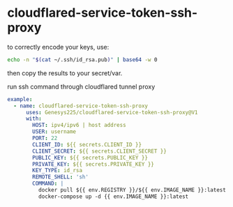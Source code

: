 # cloudflared-service-token-ssh-proxy

to correctly encode your keys, use:
```bash
echo -n "$(cat ~/.ssh/id_rsa.pub)" | base64 -w 0
```
then copy the results to your secret/var.

run ssh command through cloudflared tunnel proxy
```yml
example:
  - name: cloudflared-service-token-ssh-proxy
      uses: Genesys225/cloudflared-service-token-ssh-proxy@V1
      with:
        HOST: ipv4/ipv6 | host address
        USER: username
        PORT: 22
        CLIENT_ID: ${{ secrets.CLIENT_ID }}
        CLIENT_SECRET: ${{ secrets.CLIENT_SECRET }}
        PUBLIC_KEY: ${{ secrets.PUBLIC_KEY }}
        PRIVATE_KEY: ${{ secrets.PRIVATE_KEY }}
        KEY_TYPE: id_rsa
        REMOTE_SHELL: 'sh'
        COMMAND: |
          docker pull ${{ env.REGISTRY }}/${{ env.IMAGE_NAME }}:latest
          docker-compose up -d {{ env.IMAGE_NAME }}:latest
```
